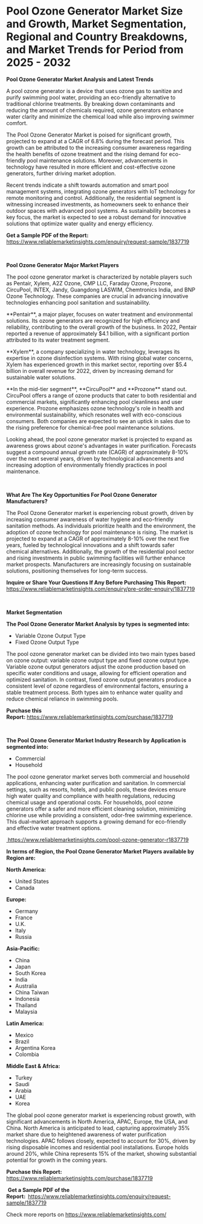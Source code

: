 <p><h1>Pool Ozone Generator Market Size and Growth, Market Segmentation, Regional and Country Breakdowns, and Market Trends for Period from 2025 -  2032</h1></p><p><strong>Pool Ozone Generator Market Analysis and Latest Trends</strong></p>
<p><p>A pool ozone generator is a device that uses ozone gas to sanitize and purify swimming pool water, providing an eco-friendly alternative to traditional chlorine treatments. By breaking down contaminants and reducing the amount of chemicals required, ozone generators enhance water clarity and minimize the chemical load while also improving swimmer comfort.</p><p>The Pool Ozone Generator Market is poised for significant growth, projected to expand at a CAGR of 6.8% during the forecast period. This growth can be attributed to the increasing consumer awareness regarding the health benefits of ozone treatment and the rising demand for eco-friendly pool maintenance solutions. Moreover, advancements in technology have resulted in more efficient and cost-effective ozone generators, further driving market adoption.</p><p>Recent trends indicate a shift towards automation and smart pool management systems, integrating ozone generators with IoT technology for remote monitoring and control. Additionally, the residential segment is witnessing increased investments, as homeowners seek to enhance their outdoor spaces with advanced pool systems. As sustainability becomes a key focus, the market is expected to see a robust demand for innovative solutions that optimize water quality and energy efficiency.</p></p>
<p><strong>Get a Sample PDF of the Report:&nbsp;</strong> <a href="https://www.reliablemarketinsights.com/enquiry/request-sample/1837719?utm_campaign=3320&utm_medium=2&utm_source=Github&utm_content=ia&utm_term=11042025&utm_id=pool-ozone-generator">https://www.reliablemarketinsights.com/enquiry/request-sample/1837719</a></p>
<p>&nbsp;</p>
<p><strong>Pool Ozone Generator Major Market Players</strong></p>
<p><p>The pool ozone generator market is characterized by notable players such as Pentair, Xylem, A2Z Ozone, CMP LLC, Faraday Ozone, Prozone, CircuPool, INTEX, Jandy, Guangdong LASWIM, Chemtronics India, and BNP Ozone Technology. These companies are crucial in advancing innovative technologies enhancing pool sanitation and sustainability.</p><p>**Pentair**, a major player, focuses on water treatment and environmental solutions. Its ozone generators are recognized for high efficiency and reliability, contributing to the overall growth of the business. In 2022, Pentair reported a revenue of approximately $4.1 billion, with a significant portion attributed to its water treatment segment.</p><p>**Xylem**, a company specializing in water technology, leverages its expertise in ozone disinfection systems. With rising global water concerns, Xylem has experienced growth in this market sector, reporting over $5.4 billion in overall revenue for 2022, driven by increasing demand for sustainable water solutions.</p><p>**In the mid-tier segment**, **CircuPool** and **Prozone** stand out. CircuPool offers a range of ozone products that cater to both residential and commercial markets, significantly enhancing pool cleanliness and user experience. Prozone emphasizes ozone technology's role in health and environmental sustainability, which resonates well with eco-conscious consumers. Both companies are expected to see an uptick in sales due to the rising preference for chemical-free pool maintenance solutions.</p><p>Looking ahead, the pool ozone generator market is projected to expand as awareness grows about ozone's advantages in water purification. Forecasts suggest a compound annual growth rate (CAGR) of approximately 8-10% over the next several years, driven by technological advancements and increasing adoption of environmentally friendly practices in pool maintenance.</p></p>
<p>&nbsp;</p>
<p><strong>What Are The Key Opportunities For Pool Ozone Generator Manufacturers?</strong></p>
<p><p>The Pool Ozone Generator market is experiencing robust growth, driven by increasing consumer awareness of water hygiene and eco-friendly sanitation methods. As individuals prioritize health and the environment, the adoption of ozone technology for pool maintenance is rising. The market is projected to expand at a CAGR of approximately 8-10% over the next five years, fueled by technological innovations and a shift towards safer chemical alternatives. Additionally, the growth of the residential pool sector and rising investments in public swimming facilities will further enhance market prospects. Manufacturers are increasingly focusing on sustainable solutions, positioning themselves for long-term success.</p></p>
<p><strong>Inquire or Share Your Questions If Any Before Purchasing This Report:</strong> <a href="https://www.reliablemarketinsights.com/enquiry/pre-order-enquiry/1837719?utm_campaign=3320&utm_medium=2&utm_source=Github&utm_content=ia&utm_term=11042025&utm_id=pool-ozone-generator">https://www.reliablemarketinsights.com/enquiry/pre-order-enquiry/1837719</a></p>
<p>&nbsp;</p>
<p><strong>Market Segmentation</strong></p>
<p><strong>The Pool Ozone Generator Market Analysis by types is segmented into:</strong></p>
<p><ul><li>Variable Ozone Output Type</li><li>Fixed Ozone Output Type</li></ul></p>
<p><p>The pool ozone generator market can be divided into two main types based on ozone output: variable ozone output type and fixed ozone output type. Variable ozone output generators adjust the ozone production based on specific water conditions and usage, allowing for efficient operation and optimized sanitation. In contrast, fixed ozone output generators produce a consistent level of ozone regardless of environmental factors, ensuring a stable treatment process. Both types aim to enhance water quality and reduce chemical reliance in swimming pools.</p></p>
<p><strong>Purchase this Report:&nbsp;</strong><a href="https://www.reliablemarketinsights.com/purchase/1837719?utm_campaign=3320&utm_medium=2&utm_source=Github&utm_content=ia&utm_term=11042025&utm_id=pool-ozone-generator">https://www.reliablemarketinsights.com/purchase/1837719</a></p>
<p>&nbsp;</p>
<p><strong>The Pool Ozone Generator Market Industry Research by Application is segmented into:</strong></p>
<p><ul><li>Commercial</li><li>Household</li></ul></p>
<p><p>The pool ozone generator market serves both commercial and household applications, enhancing water purification and sanitation. In commercial settings, such as resorts, hotels, and public pools, these devices ensure high water quality and compliance with health regulations, reducing chemical usage and operational costs. For households, pool ozone generators offer a safer and more efficient cleaning solution, minimizing chlorine use while providing a consistent, odor-free swimming experience. This dual-market approach supports a growing demand for eco-friendly and effective water treatment options.</p></p>
<p><a href="https://www.reliablemarketinsights.com/pool-ozone-generator-r1837719?utm_campaign=3320&utm_medium=2&utm_source=Github&utm_content=ia&utm_term=11042025&utm_id=pool-ozone-generator">&nbsp;https://www.reliablemarketinsights.com/pool-ozone-generator-r1837719</a></p>
<p><strong>In terms of Region, the Pool Ozone Generator Market Players available by Region are:</strong></p>
<p>
    <p> <strong> North America: </strong>
        <ul>
            <li>United States</li>
            <li>Canada</li>
        </ul>
        </p> 
    <p> <strong> Europe: </strong>
        <ul>
            <li>Germany</li>
            <li>France</li>
            <li>U.K.</li>
            <li>Italy</li>
            <li>Russia</li>
        </ul>
        </p> 
    <p> <strong> Asia-Pacific: </strong>
        <ul>
            <li>China</li>
            <li>Japan</li>
            <li>South Korea</li>
            <li>India</li>
            <li>Australia</li>
            <li>China Taiwan</li>
            <li>Indonesia</li>
            <li>Thailand</li>
            <li>Malaysia</li>
        </ul>
        </p> 
    <p> <strong> Latin America: </strong>
        <ul>
            <li>Mexico</li>
            <li>Brazil</li>
            <li>Argentina Korea</li>
            <li>Colombia</li>
        </ul>
        </p> 
    <p> <strong> Middle East & Africa: </strong>
        <ul>
            <li>Turkey</li>
            <li>Saudi</li>
            <li>Arabia</li>
            <li>UAE</li>
            <li>Korea</li>
        </ul>
    </p>
    </p>
<p><p>The global pool ozone generator market is experiencing robust growth, with significant advancements in North America, APAC, Europe, the USA, and China. North America is anticipated to lead, capturing approximately 35% market share due to heightened awareness of water purification technologies. APAC follows closely, expected to account for 30%, driven by rising disposable incomes and residential pool installations. Europe holds around 20%, while China represents 15% of the market, showing substantial potential for growth in the coming years.</p></p>
<p><strong>Purchase this Report: </strong><a href="https://www.reliablemarketinsights.com/purchase/1837719?utm_campaign=3320&utm_medium=2&utm_source=Github&utm_content=ia&utm_term=11042025&utm_id=pool-ozone-generator">https://www.reliablemarketinsights.com/purchase/1837719</a></p>
<p>&nbsp;<strong>Get a Sample PDF of the Report:&nbsp;&nbsp;</strong><a href="https://www.reliablemarketinsights.com/enquiry/request-sample/1837719?utm_campaign=3320&utm_medium=2&utm_source=Github&utm_content=ia&utm_term=11042025&utm_id=pool-ozone-generator">https://www.reliablemarketinsights.com/enquiry/request-sample/1837719</a></p>
<p><strong></strong></p>
<p>Check more reports on <a href="https://www.reliablemarketinsights.com/?utm_campaign=3320&utm_medium=2&utm_source=Github&utm_content=ia&utm_term=11042025&utm_id=pool-ozone-generator">https://www.reliablemarketinsights.com/</a></p>